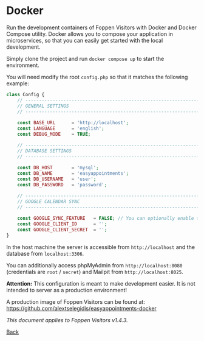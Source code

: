 # Docker

Run the development containers of Foppen Visitors with Docker and Docker Compose utility. Docker allows you to compose your application in microservices, so that you can easily get started with the local development.

Simply clone the project and run `docker compose up` to start the environment.

You will need modify the root `config.php` so that it matches the following example:

```php 
class Config {
    // ------------------------------------------------------------------------
    // GENERAL SETTINGS
    // ------------------------------------------------------------------------
    
    const BASE_URL      = 'http://localhost'; 
    const LANGUAGE      = 'english';
    const DEBUG_MODE    = TRUE;

    // ------------------------------------------------------------------------
    // DATABASE SETTINGS
    // ------------------------------------------------------------------------
    
    const DB_HOST       = 'mysql';
    const DB_NAME       = 'easyappointments';
    const DB_USERNAME   = 'user';
    const DB_PASSWORD   = 'password';

    // ------------------------------------------------------------------------
    // GOOGLE CALENDAR SYNC
    // ------------------------------------------------------------------------
    
    const GOOGLE_SYNC_FEATURE   = FALSE; // You can optionally enable the Google Sync feature. 
    const GOOGLE_CLIENT_ID      = '';
    const GOOGLE_CLIENT_SECRET  = '';
}
```

In the host machine the server is accessible from `http://localhost` and the database from `localhost:3306`.

You can additionally access phpMyAdmin from `http://localhost:8080` (credentials are `root` / `secret`) and Mailpit from `http://localhost:8025`.

**Attention:** This configuration is meant to make development easier. It is not intended to server as a production environment!

A production image of Foppen Visitors can be found at: https://github.com/alextselegidis/easyappointments-docker

*This document applies to Foppen Visitors v1.4.3.*

[Back](readme.md)
